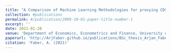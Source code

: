 ```yaml
---
title: "A Comparison of Machine Learning Methodologies for proxying CDS spreads"
collection: #publications
permalink: #/publication/2009-10-01-paper-title-number-1
excerpt: ''
date: 2021-01-28
venue: 'Department of Economics, Econometrics and Finance, University of Groningen'
paperurl: 'http://ArjFaber.github.io/publications/BSc_thesis_Arjan_Faber.pdf'
citation: 'Faber, A. (2021)'
---
```

